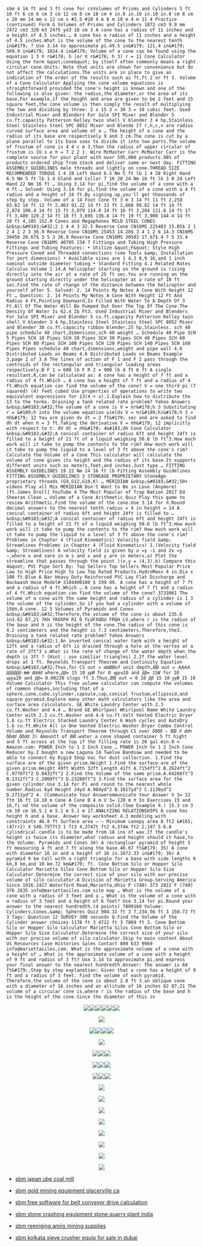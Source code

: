 
```
sbm 4 14 ft and 3 ft cone for csVolumes of Prisms and Cylinders 5 ft 10 ft 6 cm 6 cm 3 cm 12 cm 8 cm 18 cm 4 in.8 in.10 in.18 in.8 cm 8 cm x 20 mm 14 mm x 12 cm x #2.5 #10 4 m 8 m 10 m 4 m 11 4 Practice (continued) Form G Volumes of Prisms and Cylinders 1872 cm3 9.9 mm 2472 cm3 320 m3 2475 yd3 18 cm 3 A cone has a radius of 11 inches and a height of 4.5 inches.… A cone has a radius of 11 inches and a height of 4.5 inches.What is the volume of the cone to the nearest tenth in&#179; ? Use 3.14 to approximate pi.49.5 in&#179; 121.4 in&#179; 569.9 in&#179; 1024.4 in&#179; Volume of a cone can be found using the equation 1 3 π r&#178; h (or π r&#178; h 3) r = 11 Cone Calculator Using the term &quot;cone&quot; by itself often commonly means a right circular cone.Units: Note that units are shown for convenience but do not affect the calculations.The units are in place to give an indication of the order of the results such as ft,ft 2 or ft 3. Volume of a Cone Calculator Applying the cone volume equations is straightforward provided the cone's height is known and one of the following is also given: the radius,the diameter,or the area of its base.For example,if the height and area are given to be 2 feet and 15 square feet,the cone volume is then simply the result of multiplying the two and dividing by three: 2 x 15 3 = 30 3 = 10 cubic feet. Used Industrial Mixer and Blenders For Sale SPI Mixer and Blender 5 cu.ft.capacity Patterson Kelley twin shell V blender 3 4 hp,Stainless Steel Stainless Steel SPC 8052 Mixer and Blende If r,h,c,v are radius curved surface area and volume of a … The height of a cone and the radius of its base are respectively 9 and 3 cm.The cone is cut by a plane parallel to its base soas to divide it into two parts.The volume of frustum of cone is 4 4 c m 3,then the radius of upper circular of frustum is {U s e π = 7 2 2 }. Wire McMaster Carr McMaster Carr is the complete source for your plant with over 595,000 products.98% of products ordered ship from stock and deliver same or next day. FITTING ASSEMBLY GUIDELINES male threads and lightly on cone.THREAD SIZE RECOMMENDED TORQUE 1 4 28 Left Hand 6.5 Nm 5 ft lb 1 4 28 Right Hand 6.5 Nm 5 ft lb 1 4 Gland and Collar 7 16 20 24 Nm 18 ft lb 3 8 24 Left Hand 22 Nm 16 ft … Using 3.14 for pi,find the volume of a cone with a 4 ft … Solved: Using 3.14 for pi,find the volume of a cone with a 4 ft radius and a height of 24 ft.By signing up,you'll get thousands of step by step. Volume of a 14 Foot Cone ft 3 m 3 14 ft 11 ft 2,258 83.62 14 ft 12 ft 2,463 91.22 14 ft 13 ft 2,668 98.82 14 ft 14 ft 2,874 106.4 14 ft 15 ft 3,079 114.0 14 ft 16 ft 3,284 121.6 14 ft 17 ft 3,489 129.2 14 ft 18 ft 3,695 136.8 14 ft 19 ft 3,900 144.4 14 ft 20 ft 4,105 152.0 Cones and Megaphones MILD STEEL CONES &nbsp;&#0183;&#32;2 1 4 4 3 32.5 Reverse Cone CN16MS 225403 15.85$ 2 1 2 4 1 2 3 36.9 Reverse Cone CN16MS 25453 14.28$ 3 4 1 2 6 14.3 CN16MS 30456 20.67$ 3 5 3 36.9 Reverse Cone CN16MS 30503 17.67$ 4 7 5 33.4 Reverse Cone CN16MS 40705 234 7 Fittings and Tubing High Pressure Fittings and Tubing Features: • Utilize &quot;F&quot; Style High Pressure Coned and Threaded connections (see Tools &amp; Installation for port dimensions) • Available sizes are 1 4,3 8,9 16,and 1 inch nominal outside diameter tubing • Standard Fitting 4.1 Related Rates Calculus Volume 1 14.A helicopter starting on the ground is rising directly into the air at a rate of 25 ft sec.You are running on the ground starting directly under the helicopter at a rate of 10 ft sec.Find the rate of change of the distance between the helicopter and yourself after 5. Solved: 2. 14 Points My Notes A Cone With Height 12 Ft … Question: 2. 14 Points My Notes A Cone With Height 12 Ft And Radius 4 Ft,Pointing Downward,Is Filled With Water To A Depth Of 3 Ft.All Of The Water Will Be Pumped Out Over The Top Of The Cone.The Density Of Water Is 62.4 Ib Ft3. Used Industrial Mixer and Blenders For Sale SPI Mixer and Blender 5 cu.ft.capacity Patterson Kelley twin shell V blender 3 4 hp,Stainless Steel Stainless Steel SPC 8052 Mixer and Blender 30 cu.ft.capacity ribbon blender,25 hp,Stainless. sch 40 pipe schedule 40 chart,dimensions,sch 40 weight … Schedule 40 Pipe SCH 5 Pipes SCH 10 Pipes SCH 20 Pipes SCH 30 Pipes SCH 40 Pipes SCH 60 Pipes SCH 80 Pipes SCH 100 Pipes SCH 120 Pipes SCH 140 Pipes SCH 160 Pipes Pipes schedule 40 chart,dimensions,weight and pipe wall 4.6 Distributed Loads on Beams 4.6 Distributed Loads on Beams Example 3,page 2 of 3 A The lines of action of F 1 and F 2 pass through the centroids of the rectangular and triangular loading areas respectively.B F 1 = 600 lb F R 2 = 900 lb 4 ft 6 ft A single resultant,R,can be calculated as: A cone has a height of 7 ft and a radius of 4 ft.Which … A cone has a height of 7 ft and a radius of 4 ft.Which equation can find the volume of the cone? V = one third pi (7 squared) (4) feet cubed Use properties of operations to write two equivalent expressions for 13(4 + x).1.Explain how to distribute the 13 to the terms. Draining a tank related rate problem? Yahoo Answers &nbsp;&#0183;&#32;The volume of a cone is V = πr&#178;h 3 Substituting r = &#189;h into the volume equation yields V = π(&#189;h)&#178;h 3 = πh&#179; 12 You are given dv dt = 2 ft&#179; sec and are asked to find dh dt when h = 3 ft.Taking the derivative V = πh&#179; 12 implicitly with respect to t: dV dt = πh&#178; 4&#183;dh Cone Calculator &nbsp;&#0183;&#32;A conical container of radius 6ft and height 24ft is filled to a height of 21 ft of a liquid weighing 50.6 lb ft^3.How much work will it take to pump the contents to the rim? How much work will it take to pump the liquid to a level of 3 ft above the cone's rim? Calculate the Volume of a Cone This calculator will calculate the volume of cone given its height and the radius of its base.It supports different units such as meters,feet,and inches.Just type … FITTING ASSEMBLY GUIDELINES 19 22 Nm 14 16 ft lb Fitting Assembly Guidelines FITTING ASSEMBLY GUIDELINES 3 STONEAGE PROPRIETARY StoneAge proprietary threads (G9,G12,G16,K) … MERIDIAN &nbsp;&#0183;&#32;50+ videos Play all Mix MERIDIAN Don't Want to Be in Love (Anymore) [ft.James Droll] YouTube 4 The Most Popular of Trap Nation 2017 Ed Sheeran Clean … Volume of a Cone Arithmetic Quiz Play this game to review Arithmetic.Find the volume of the cone.Use 3.14 for π.Round decimal answers to the nearest tenth.radius = 4 in height = 14 A conical container of radius 6ft and height 24ft is filled to … &nbsp;&#0183;&#32;A conical container of radius 6ft and height 24ft is filled to a height of 21 ft of a liquid weighing 50.6 lb ft^3.How much work will it take to pump the contents to the rim? How much work will it take to pump the liquid to a level of 3 ft above the cone's rim? Problems in Chapter 4 (Fluid Kinematics) Velocity field &amp; Streamlines Problems in Chapter 4 (Fluid Kinematics) 1.(Velocity field &amp; Streamlines) A velocity field is given by u =y −1 and 2v =y −,where u and vare in m s and x and y are in meters.a) Plot the streamline that passes through the point )(x,y = (4,3).b) Compare this 4&quot; PVC Pipe Sort By: Top Sellers Top Sellers Most Popular Price Low to High Price High to Low Top Rated Products.HydroMaxx 4 in.Dia x 100 ft.Blue 6 Bar Heavy Duty Reinforced PVC Lay Flat Discharge and Backwash Hose Model# 3104400100 $ 199 99. A cone has a height of 7 ft and a radius of 4 ft.Which … A cone has a height of 7 ft and a radius of 4 ft.Which equation can find the volume of the cone? 3733061 The volume of a cone with the same height and radius of a cylinder is 1 3 the volume of the cylinder.So if you had a cylinder with a volume of 156π,A cone. 12 5 Volumes of Pyramids and Cones &nbsp;&#0183;&#32;Therefore,the volume of the cone is about 235.6 in3.62 87,21 7KH YROXPH RI D FLUFXODU FRQH LV,where r is the radius of the base and h is the height of the cone.The radius of this cone is 4.2 centimeters and the height is 7.3 centimeters.Therefore,the3. Draining a tank related rate problem? Yahoo Answers &nbsp;&#0183;&#32;1.An inverted conical water tank with a height of 12ft and a radius of 6ft is drained through a hole at the vertex at a rate of 2ft^3 s.What is the rate of change of the water depth when the depth is 3ft ? (Hint : use similiar triangles) 2.If the water level drops at 1 ft. Reynolds Transport Theorem and Continuity Equation &nbsp;&#0183;&#32;Thus,for CS out = 𝑑𝑑𝐵𝐵of unit depth,𝐵𝐵 out = 𝐴𝐴𝐴𝐴 𝛽𝛽𝛽𝛽𝛽𝛽⋅𝒏𝒏 𝑑𝑑𝑑𝑑 where,𝛽𝛽= 15 10 𝑦𝑦𝒊𝒊 for 0 ≤𝑦𝑦≤10 and 𝛽𝛽= 15𝒊𝒊 for 10 ≤𝑦𝑦≤20 and 𝛽𝛽= 0.00238 slugs ft 3.Thus,𝐵𝐵 out = 0 10 𝛽𝛽 15 10 𝑦𝑦𝒊𝒊 15 10 Volume Calculator This free volume calculator can compute the volumes of common shapes,including that of a sphere,cone,cube,cylinder,capsule,cap,conical frustum,ellipsoid,and square pyramid.Explore many other math calculators like the area and surface area calculators. GE White Laundry Center with 2.3 cu.ft.Washer and 4.4 … Brand GE Whirlpool Whirlpool Name White Laundry Center with 2.3 cu.ft.Washer and 4.4 cu.ft.Volt Vented Electric Dryer 1.6 cu.ft Electric Stacked Laundry Center 6 Wash cycles and AutoDry 1.6 cu.ft.White All in One Vented Electric Washer Dryer Combo Control Volume and Reynolds Transport Theorem through CS over 𝛿𝛿𝛿𝛿 − 𝐵𝐵 𝐼𝐼 𝑑𝑑+ 𝛿𝛿𝑑𝑑 𝛿𝛿𝑑𝑑 3) Amountt of 𝐵𝐵.water a cone shaped container 5 ft hight and 5 ft across at the top if the filling rate is 20 gal min.0 = Amazon.com: POWER Inch to 1 2 Inch Cone … POWER Inch to 1 2 Inch Cone Reducer by.I bought a new Laguna 14 Twelve Bandsaw and needed to be able to connect my Rigid Shop Vac for dust collection. 1.Find the surface are of the given prism.Height 1.Find the surface are of the given prism.Height 49ft Width 32ft Length 41ft A.7154ft^2 B.2624ft^2 C.9778ft^2 D.8432ft^2 2.Find the Volume of the same prism.A.64288ft^3 B.1312ft^3 C.2009ft^3 D.23208ft^3 3.Find the surface area for the given cylinder.Use 3.14 for Pi and round to the nearest whole number.Radius 6yd Height 24yd A.904yd^2 B.1017yd^2 C.1130yd^2 D.2713yd^2 4. CCommunicate Your Answerommunicate Your Answer V 3= 32 ftπ 16 ft 14.10 m Cone A Cone B 4 m V 3= 120 m π In Exercises 15 and 16,fi nd the volume of the composite solid.(See Example 4.) 15.3 cm 3 cm 10 cm 16.5.1 m 5.1 m 5.1 m 17.ANALYZING RELATIONSHIPS A cone has height h and a base. Answer key worksheet 4.3 modeling with constraints 46.8 ft Surface area — — Minimum canopy area 8 ft2 &#165;(47rr2) X 546.75Tft3 1 ft3 4,3747t ft2 4,374m ft2 2,187 5.6.A cylindrical candle is to be made from 18 ins of wax.If the candle's height is twice its diameter,what radius and height should it have,to the Volume: Pyramids and Cones 34) A rectangluar pyramid of height 5 ft measuring 4 ft and 7 ft along the base.46.67 ft&#179; 35) A cone with diameter 16 in and a height of 16 in.1072.33 in&#179; 36) A pyramid 9 km tall with a right triangle for a base with side lengths 6 km,8 km,and 10 km.72 km&#179; ft. Cone Bottom Silo or Hopper Silo Calculator Marietta Silos Cone Bottom Silo or Hopper Silo Size Calculator.Determine the correct size of your silo with our precise volume of silo calculator.A Division of Marietta Group.Serving America Since 1916.2417 Waterford Road,Marietta,Ohio P (740) 373 2822 F (740) 376 2635 info@mariettasilos.com site map … What is the volume of a cone with a radius of 3 feet and a … What is the volume of a cone with a radius of 3 feet and a height of 6 feet? Use 3.14 for pi.Round your answer to the nearest hundredth.(4 points) 7809160 Volume: Cylinders,Cones,&amp; Spheres Quiz 904.32 ft 3 7,234.56 ft 3 150.72 ft 3 Tags: Question 12 SURVEY 300 seconds Q.Find the Volume of the Cylinder answer choices 1178 ft 3 4712 ft 3 7069 ft 3. Cone Bottom Silo or Hopper Silo Calculator Marietta Silos Cone Bottom Silo or Hopper Silo Size Calculator.Determine the correct size of your silo with our precise volume of silo calculator.Skip to main content About Us Resources Case Histories Sales Contact 800 633 9969 info@mariettasilos.com. What is the approximate volume of a cone with a height of … What is the approximate volume of a cone with a height of 9 ft and radius of 3 ft? Use 3.14 to approximate pi,and express your final answer to the nearest hundredth.Answer: The answer is 84 ft&#179;.Step by step explanation: Given that a cone has a height of 9 ft and a radius of 3 feet. Find the volume of each pyramid. Therefore,the volume of the cone is about 2.8 ft 3.an oblique cone with a diameter of 16 inches and an altitude of 16 inches 62 87,21 The volume of a circular cone is,where r is the radius of the base and h is the height of the cone.Since the diameter of this in 
```

<div align="center">
  
<a rel="nofollow" href="https://m.shibang-china.com?f=github&k=sbm+4+14+ft+and+3+ft+cone+for+cs"><img src="https://static.shibang-china.com/en/l.png"></a><img src="https://static.shibang-china.com/en/hw.png"><a rel="nofollow" href="https://m.shibang-china.com/product/?f=github&k=sbm+4+14+ft+and+3+ft+cone+for+cs"><img src="https://static.shibang-china.com/en/p.png"></a><a rel="nofollow" href="https://m.shibang-china.com/cases/?f=github&k=sbm+4+14+ft+and+3+ft+cone+for+cs"><img src="https://static.shibang-china.com/en/c.png"></a><a rel="nofollow" href="https://m.shibang-china.com/news/?f=github&k=sbm+4+14+ft+and+3+ft+cone+for+cs"><img src="https://static.shibang-china.com/en/n.png"></a><a rel="nofollow" href="https://m.shibang-china.com?f=github&k=sbm+4+14+ft+and+3+ft+cone+for+cs"><img src="https://static.shibang-china.com/en/m.png"></a>

<a rel="nofollow" href="https://m.shibang-china.com/product/?f=github&k=sbm+4+14+ft+and+3+ft+cone+for+cs"><img src="https://static.shibang-china.com/en/b.jpg"></a>
  
<a rel="nofollow" href="https://m.shibang-china.com/solution-aggregate.html?f=github&k=sbm+4+14+ft+and+3+ft+cone+for+cs"><img src="https://static.shibang-china.com/en/a.jpg"></a><a rel="nofollow" href="https://m.shibang-china.com/solution-mine.html?f=github&k=sbm+4+14+ft+and+3+ft+cone+for+cs"><img src="https://static.shibang-china.com/en/m.jpg"></a><a rel="nofollow" href="https://m.shibang-china.com/solution-mill.html?f=github&k=sbm+4+14+ft+and+3+ft+cone+for+cs"><img src="https://static.shibang-china.com/en/g.jpg"></a><a rel="nofollow" href="https://m.shibang-china.com/solution-epc.html?f=github&k=sbm+4+14+ft+and+3+ft+cone+for+cs"><img src="https://static.shibang-china.com/en/e.jpg"></a>

<a rel="nofollow" href="https://m.shibang-china.com/product/?f=github&k=sbm+4+14+ft+and+3+ft+cone+for+cs"><img src="https://static.shibang-china.com/en/a-p.png"></a>

<a rel="nofollow" href="https://m.shibang-china.com/product/crusher/c6x.html?f=github&k=sbm+4+14+ft+and+3+ft+cone+for+cs"><img src="https://static.shibang-china.com/en/j.jpg"></a><a rel="nofollow" href="https://m.shibang-china.com/product/crusher/ci5x.html?f=github&k=sbm+4+14+ft+and+3+ft+cone+for+cs"><img src="https://static.shibang-china.com/en/i.jpg"></a><a rel="nofollow" href="https://m.shibang-china.com/product/crusher/hst.html?f=github&k=sbm+4+14+ft+and+3+ft+cone+for+cs"><img src="https://static.shibang-china.com/en/c.jpg"></a>

<a rel="nofollow" href="https://m.shibang-china.com/product/mill/mtw.html?f=github&k=sbm+4+14+ft+and+3+ft+cone+for+cs"><img src="https://static.shibang-china.com/en/mtw.jpg"></a><a rel="nofollow" href="https://m.shibang-china.com/product/mill/scm.html?f=github&k=sbm+4+14+ft+and+3+ft+cone+for+cs"><img src="https://static.shibang-china.com/en/scm.jpg"></a><a rel="nofollow" href="https://m.shibang-china.com/product/mill/lm.html?f=github&k=sbm+4+14+ft+and+3+ft+cone+for+cs"><img src="https://static.shibang-china.com/en/lm.jpg"></a>

<a rel="nofollow" href="https://m.shibang-china.com/product/sand/vsi6x.html?f=github&k=sbm+4+14+ft+and+3+ft+cone+for+cs"><img src="https://static.shibang-china.com/en/6x.jpg"></a><a rel="nofollow" href="https://m.shibang-china.com/product/sand/vu.html?f=github&k=sbm+4+14+ft+and+3+ft+cone+for+cs"><img src="https://static.shibang-china.com/en/vu.jpg"></a><a rel="nofollow" href="https://m.shibang-china.com/product/mobile/klun.html?f=github&k=sbm+4+14+ft+and+3+ft+cone+for+cs"><img src="https://static.shibang-china.com/en/k.jpg"></a>

<a rel="nofollow" href="https://m.shibang-china.com/cases/?f=github&k=sbm+4+14+ft+and+3+ft+cone+for+cs"><img src="https://static.shibang-china.com/en/case.png"></a>

<a rel="nofollow" href="https://m.shibang-china.com/cases/aggregate/202.html?f=github&k=sbm+4+14+ft+and+3+ft+cone+for+cs"><img src="https://static.shibang-china.com/en/c-1.jpg"></a>

<a rel="nofollow" href="https://m.shibang-china.com/cases/aggregate/203.html?f=github&k=sbm+4+14+ft+and+3+ft+cone+for+cs"><img src="https://static.shibang-china.com/en/c-2.jpg"></a>

<a rel="nofollow" href="https://m.shibang-china.com/cases/mill/123.html?f=github&k=sbm+4+14+ft+and+3+ft+cone+for+cs"><img src="https://static.shibang-china.com/en/c-3.jpg"></a>

<a rel="nofollow" href="https://m.shibang-china.com/contact_us.html?f=github&k=sbm+4+14+ft+and+3+ft+cone+for+cs"><img src="https://static.shibang-china.com/en/contact.png"></a>

<a rel="nofollow" href="https://swt.shibang-china.com/?f=github&k=sbm+4+14+ft+and+3+ft+cone+for+cs"><img src="https://static.shibang-china.com/en/chat.png"></a>

<a rel="nofollow" href="https://whatsapp.shibangsoft.com/WhatsApp.php?f=github&k=sbm+4+14+ft+and+3+ft+cone+for+cs"><img src="https://static.shibang-china.com/en/whatsapp.png"></a>

<a rel="nofollow" href="https://m.shibang-china.com/?f=github&k=sbm+4+14+ft+and+3+ft+cone+for+cs"><img src="https://static.shibang-china.com/en/website.png"></a>

</div>


* [sbm japan ube coal mill](sbm%20japan%20ube%20coal%20mill.md)

* [sbm gold mining equipment placerville ca](sbm%20gold%20mining%20equipment%20placerville%20ca.md)

* [sbm free software for belt conveyor drive calculation](sbm%20free%20software%20for%20belt%20conveyor%20drive%20calculation.md)

* [sbm stone crashing equipment stone quarry plant india](sbm%20stone%20crashing%20equipment%20stone%20quarry%20plant%20india.md)

* [sbm reeniging amiis mining supplies](sbm%20reeniging%20amiis%20mining%20supplies.md)

* [sbm kolkata sieve crusher equip for sale in dubai](sbm%20kolkata%20sieve%20crusher%20equip%20for%20sale%20in%20dubai.md)